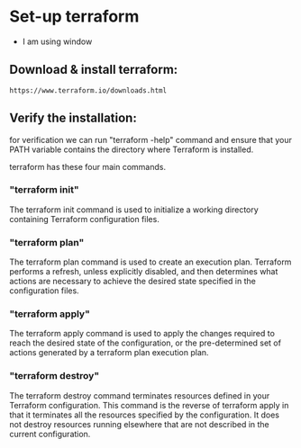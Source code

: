 # Set-up terraform
* I am using window
	
## Download & install terraform: 
	https://www.terraform.io/downloads.html

## Verify the installation: 

for verification we can run "terraform -help" command and ensure that your PATH variable contains the directory where Terraform is installed.

terraform has these four main commands.
	
### "terraform init"
The terraform init command is used to initialize a working directory containing Terraform configuration files.
	
### "terraform plan"
The terraform plan command is used to create an execution plan. Terraform performs a refresh, unless explicitly disabled, and then determines what actions are necessary to achieve the desired state specified in the configuration files.
	
### "terraform apply"
The terraform apply command is used to apply the changes required to reach the desired state of the configuration, or the pre-determined set of actions generated by a terraform plan execution plan.
	
### "terraform destroy"
The terraform destroy command terminates resources defined in your Terraform configuration. This command is the reverse of terraform apply in that it terminates all the resources specified by the configuration. It does not destroy resources running elsewhere that are not described in the current configuration.
